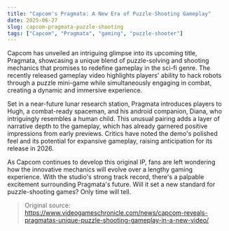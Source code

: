 ```yaml
---
title: "Capcom's Pragmata: A New Era of Puzzle-Shooting Gameplay"
date: 2025-06-27
slug: capcom-pragmata-puzzle-shooting
tags: ["Capcom", "Pragmata", "gaming", "puzzle-shooter"]
---
```


Capcom has unveiled an intriguing glimpse into its upcoming title, Pragmata, showcasing a unique blend of puzzle-solving and shooting mechanics that promises to redefine gameplay in the sci-fi genre. The recently released gameplay video highlights players' ability to hack robots through a puzzle mini-game while simultaneously engaging in combat, creating a dynamic and immersive experience.

Set in a near-future lunar research station, Pragmata introduces players to Hugh, a combat-ready spaceman, and his android companion, Diana, who intriguingly resembles a human child. This unusual pairing adds a layer of narrative depth to the gameplay, which has already garnered positive impressions from early previews. Critics have noted the demo's polished feel and its potential for expansive gameplay, raising anticipation for its release in 2026.

As Capcom continues to develop this original IP, fans are left wondering how the innovative mechanics will evolve over a lengthy gaming experience. With the studio's strong track record, there's a palpable excitement surrounding Pragmata's future. Will it set a new standard for puzzle-shooting games? Only time will tell.

> Original source: https://www.videogameschronicle.com/news/capcom-reveals-pragmatas-unique-puzzle-shooting-gameplay-in-a-new-video/